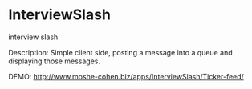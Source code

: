 # InterviewSlash
interview slash

Description:
Simple client side, posting a message into a queue and displaying those messages.

DEMO:
http://www.moshe-cohen.biz/apps/InterviewSlash/Ticker-feed/

